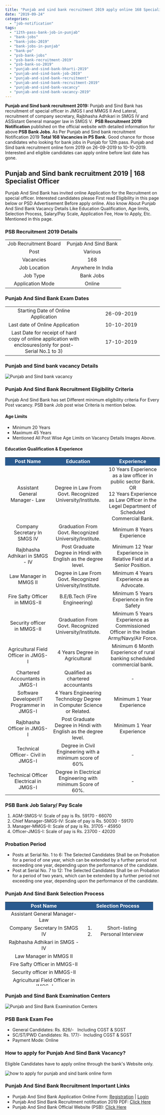 ```yaml
---
title: "Punjab and sind bank recruitment 2019 apply online 168 Specialist Officer"
date: "2019-09-24"
categories: 
  - "job-notification"
tags: 
  - "12th-pass-bank-job-in-punjab"
  - "bank-jobs"
  - "bank-jobs-2019"
  - "bank-jobs-in-punjab"
  - "bank-po"
  - "psb-bank-jobs"
  - "psb-bank-recruitment-2019"
  - "psb-bank-so-2019"
  - "punjab-and-sind-bank-bharti-2019"
  - "punjab-and-sind-bank-job-2019"
  - "punjab-and-sind-bank-recruitment"
  - "punjab-and-sind-bank-recruitment-2019"
  - "punjab-and-sind-bank-vacancy"
  - "punjab-and-sind-bank-vacancy-2019"
---
```


**Punjab and Sind bank recruitment 2019:** Punjab and Sind Bank has recruitment of special officer in JMGS I and MMGS II And Lateral, recruitment of company secretary, Rajbhasha Adhikari in SMGS IV and ASSistant General manager law in SMGS V.  **PSB Recruitment 2019 Notification** published on the official website with detailed information for above **PSB Bank Jobs**. As Per Punjab and Sind bank recruitment Notification 2019 **Total 168 Vacancies in PS Bank**. Good chance for those candidates who looking for bank jobs in Punjab for 12th pass. Punjab and Sind bank recruitment online form 2019 on 26-09-2019 to 10-10-2019. Interested and eligible candidates can apply online before last date has gone.

## Punjab and Sind bank recruitment 2019 | 168 Specialist Officer

Punjab And Sind Bank has invited online Application for the Recruitment on special officer. Interested candidates please First read Eligibility in this page below or PSD Advertisement Before apply online. Also know About Punjab And Sind Bank Vacancy Details Like Education Qualification, Age limits, Selection Process, Salary/Pay Scale, Application Fee, How to Apply, Etc. Mentioned in this page.

### **PSB Recruitment 2019 Details**

<table style="border-collapse: collapse; width: 100%;"><tbody><tr><td style="width: 50%; text-align: center;"><span style="font-size: 12pt;">Job Recruitment Board</span></td><td style="width: 50%; text-align: center;"><span style="font-size: 12pt;">Punjab And Sind Bank</span></td></tr><tr><td style="width: 50%; text-align: center;"><span style="font-size: 12pt;">Post</span></td><td style="width: 50%; text-align: center;"><span style="font-size: 12pt;">Various</span></td></tr><tr><td style="width: 50%; text-align: center;"><span style="font-size: 12pt;">Vacancies</span></td><td style="width: 50%; text-align: center;"><span style="font-size: 12pt;">168</span></td></tr><tr><td style="width: 50%; text-align: center;"><span style="font-size: 12pt;">Job Location</span></td><td style="width: 50%; text-align: center;"><span style="font-size: 12pt;">Anywhere In India</span></td></tr><tr><td style="width: 50%; text-align: center;"><span style="font-size: 12pt;">Job Type</span></td><td style="width: 50%; text-align: center;"><span style="font-size: 12pt;">Bank Jobs</span></td></tr><tr><td style="width: 50%; text-align: center;"><span style="font-size: 12pt;">Application Mode</span></td><td style="width: 50%; text-align: center;"><span style="font-size: 12pt;">Online</span></td></tr></tbody></table>

### **Punjab And Sind Bank Exam Dates**

<table style="border-collapse: collapse; width: 100%;"><tbody><tr><td style="width: 50%; text-align: center;"><span style="font-size: 12pt;">Starting Date of Online Application</span></td><td style="width: 50%; text-align: center;"><span style="font-size: 12pt;">26-09-2019</span></td></tr><tr><td style="width: 50%; text-align: center;"><span style="font-size: 12pt;">Last date of Online Application</span></td><td style="width: 50%; text-align: center;"><span style="font-size: 12pt;">10-10-2019</span></td></tr><tr><td style="width: 50%; text-align: center;"><span style="font-size: 12pt;">Last Date for receipt of hard copy of online application with enclosures(only for post-Serial No.1 to 3)</span></td><td style="width: 50%; text-align: center;"><span style="font-size: 12pt;">17-10-2019</span></td></tr></tbody></table>

### **Punjab and Sind bank vacancy Details**

![Punjab and Sind bank vacancy](images/Punjab-and-Sind-bank-vacancy.jpg)

### **Punjab And Sind Bank Recruitment Eligibility Criteria**

Punjab And Sind Bank has set Different minimum eligibility criteria For Every Post vacancy. PSB bank Job post wise Criteria is mention below.

#### **Age Limits**

- Minimum 20 Years
- Maximum 45 Years
- Mentioned All Post Wise Age Limits on Vacancy Details Images Above.

#### **Education Qualification & Experience**

<table style="border-collapse: collapse; width: 100%;"><tbody><tr><td style="width: 29.3685%; text-align: center; background-color: #2a5a8e;"><span style="color: #ffffff;"><strong><span style="font-size: 12pt;">Post Name</span></strong></span></td><td style="width: 35.536%; text-align: center; background-color: #2a5a8e;"><span style="color: #ffffff;"><strong><span style="font-size: 12pt;">Education</span></strong></span></td><td style="width: 35.0954%; text-align: center; background-color: #2a5a8e;"><span style="color: #ffffff;"><strong><span style="font-size: 12pt;">Experience</span></strong></span></td></tr><tr><td style="width: 29.3685%; text-align: center;"><span style="font-size: 12pt;">Assistant General Manager- Law</span></td><td style="width: 35.536%; text-align: center;"><span style="font-size: 12pt;">Degree in Law From Govt. Recognized University/Institute.</span></td><td style="width: 35.0954%; text-align: center;"><span style="font-size: 12pt;">10 Years Experience as a law officer in public sector Bank.</span><div></div><span style="font-size: 12pt;">OR</span><div></div><span style="font-size: 12pt;">12 Years Experience as Law Officer in the Legel Department of Scheduled Commercial Bank.</span></td></tr><tr><td style="width: 29.3685%; text-align: center;"><span style="font-size: 12pt;">Company&nbsp; Secretary In SMGS IV</span></td><td style="width: 35.536%; text-align: center;"><span style="font-size: 12pt;">Graduation From Govt. Recognized University/Institute.</span></td><td style="width: 35.0954%; text-align: center;"><span style="font-size: 12pt;">Minimum 8 Years Experience</span></td></tr><tr><td style="width: 29.3685%; text-align: center;"><span style="font-size: 12pt;">Rajbhasha Adhikari in SMGS - IV</span></td><td style="width: 35.536%; text-align: center;"><span style="font-size: 12pt;">Post Graduate Degree in Hindi with English as the degree level.</span></td><td style="width: 35.0954%; text-align: center;"><span style="font-size: 12pt;">Minimum 12 Year Experience in Relative Field at a Senior Position.</span></td></tr><tr><td style="width: 29.3685%; text-align: center;"><span style="font-size: 12pt;">Law Manager in MMGS II</span></td><td style="width: 35.536%; text-align: center;"><span style="font-size: 12pt;">Degree in Law From Govt. Recognized University/Institute.</span></td><td style="width: 35.0954%; text-align: center;"><span style="font-size: 12pt;">Minimum 4 Years Experience as Advocate.</span></td></tr><tr><td style="width: 29.3685%; text-align: center;"><span style="font-size: 12pt;">Fire Safty Officer in MMGS-II</span></td><td style="width: 35.536%; text-align: center;"><span style="font-size: 12pt;">B.E/B.Tech (Fire Engineering)</span></td><td style="width: 35.0954%; text-align: center;"><span style="font-size: 12pt;">Minimum 5 Years Experience in fire Safety</span></td></tr><tr><td style="width: 29.3685%; text-align: center;"><span style="font-size: 12pt;">Security officer in MMGS-II</span></td><td style="width: 35.536%; text-align: center;"><span style="font-size: 12pt;">Graduation From Govt. Recognized University/Institute.</span></td><td style="width: 35.0954%; text-align: center;"><span style="font-size: 12pt;">Minimum 5 Years Experience as Commissioned Officer in the Indian Army/Navy/Air Force.</span></td></tr><tr><td style="width: 29.3685%; text-align: center;"><span style="font-size: 12pt;">Agricultural Field Officer in JMGS-I</span></td><td style="width: 35.536%; text-align: center;"><span style="font-size: 12pt;">4 Years Degree in Agricultural</span></td><td style="width: 35.0954%; text-align: center;"><span style="font-size: 12pt;">Minimum 6 Month Experience of rural banking scheduled commercial bank.</span></td></tr><tr><td style="width: 29.3685%; text-align: center;"><span style="font-size: 12pt;">Chartered Accountants in JMGS-I</span></td><td style="width: 35.536%; text-align: center;"><span style="font-size: 12pt;">Qualified as chartered accountants</span></td><td style="width: 35.0954%; text-align: center;"><span style="font-size: 12pt;">-</span></td></tr><tr><td style="width: 29.3685%; text-align: center;"><span style="font-size: 12pt;">Software Developer/IT Programmer in JMGS-I</span></td><td style="width: 35.536%; text-align: center;"><span style="font-size: 12pt;">4 Years Engineering Technology Degree in Computer Science or Related.</span></td><td style="width: 35.0954%; text-align: center;"><span style="font-size: 12pt;">Minimum 1 Year Experience</span></td></tr><tr><td style="width: 29.3685%; text-align: center;"><span style="font-size: 12pt;">Rajbhasha Officer in JMGS-I</span></td><td style="width: 35.536%; text-align: center;"><span style="font-size: 12pt;">Post Graduate Degree in Hindi with English as the degree level.</span></td><td style="width: 35.0954%; text-align: center;"><span style="font-size: 12pt;">Minimum 1 Year Experience</span></td></tr><tr><td style="width: 29.3685%; text-align: center;"><span style="font-size: 12pt;">Technical Officer- Civil in JMGS-I</span></td><td style="width: 35.536%; text-align: center;"><span style="font-size: 12pt;">Degree in Civil Engineering with a minimum score of 60%</span></td><td style="width: 35.0954%; text-align: center;"><span style="font-size: 12pt;">-</span></td></tr><tr><td style="width: 29.3685%; text-align: center;"><span style="font-size: 12pt;">Technical Officer Electrical in JMGS-I</span></td><td style="width: 35.536%; text-align: center;"><span style="font-size: 12pt;">Degree in Electrical Engineering with minimum Score of 60%.</span></td><td style="width: 35.0954%; text-align: center;"><span style="font-size: 12pt;">-</span></td></tr></tbody></table>

### **PSB Bank Job Salary/ Pay Scale**

1. AGM-SMGS-V: Scale of pay is Rs. 59170 - 66070
2. Chief Manager-SMGS-IV: Scale of pay is Rs. 50030 - 59170
3. Manager-MMGS-II: Scale of pay is Rs. 31705 - 45950
4. Officer-JMGS-I: Scale of pay is Rs. 23700 - 42020

### **Probation Period**

- Posts at Serial No. 1 to 6: The Selected Candidates Shall be on Probation for a period of one year, which can be extended by a further period not exceeding one year, depending upon the performance of the candidate.
- Post at Serial No. 7 to 12: The Selected Candidates Shall be on Probation for a period of two years, which can be extended by a further period not exceeding one year, depending upon the performance of the candidate.

### **Punjab And Sind Bank Selection Process**

<table style="border-collapse: collapse; width: 95.5956%; height: 273px;"><tbody><tr style="height: 20px;"><td style="width: 50%; height: 20px; text-align: center; background-color: #2a5a8e;"><span style="color: #ffffff;"><strong><span style="font-size: 12pt;">Post Name</span></strong></span></td><td style="width: 45.5947%; height: 20px; text-align: center; background-color: #2a5a8e;"><span style="color: #ffffff;"><strong><span style="font-size: 12pt;">Selection Process</span></strong></span></td></tr><tr style="height: 20px;"><td style="width: 50%; height: 20px; text-align: center;"><span style="font-size: 12pt;">Assistant General Manager- Law</span></td><td style="width: 45.5947%; height: 60px; text-align: center;" rowspan="3"><ol><li><span style="font-size: 12pt;">Short-listing</span></li><li><span style="font-size: 12pt;">Personal Interview</span></li></ol></td></tr><tr style="height: 20px;"><td style="width: 50%; height: 20px; text-align: center;"><span style="font-size: 12pt;">Company&nbsp; Secretary In SMGS IV</span></td></tr><tr style="height: 20px;"><td style="width: 50%; height: 20px; text-align: center;"><span style="font-size: 12pt;">Rajbhasha Adhikari in SMGS - IV</span></td></tr><tr style="height: 20px;"><td style="width: 50%; height: 20px; text-align: center;"><span style="font-size: 12pt;">Law Manager in MMGS II</span></td><td style="width: 45.5947%; height: 193px; text-align: center;" rowspan="9"><ol><li><span style="font-size: 12pt;">Online Examination</span></li><li><span style="font-size: 12pt;">Personal Interview</span></li></ol></td></tr><tr style="height: 20px;"><td style="width: 50%; height: 20px; text-align: center;"><span style="font-size: 12pt;">Fire Safty Officer in MMGS-II</span></td></tr><tr style="height: 20px;"><td style="width: 50%; height: 20px; text-align: center;"><span style="font-size: 12pt;">Security officer in MMGS-II</span></td></tr><tr style="height: 20px;"><td style="width: 50%; height: 20px; text-align: center;"><span style="font-size: 12pt;">Agricultural Field Officer in JMGS-I</span></td></tr><tr style="height: 22px;"><td style="width: 50%; height: 22px; text-align: center;"><span style="font-size: 12pt;">Chartered Accountants in JMGS-I</span></td></tr><tr style="height: 42px;"><td style="width: 50%; height: 31px; text-align: center;"><span style="font-size: 12pt;">Software Developer/IT Programmer in JMGS-I</span></td></tr><tr style="height: 20px;"><td style="width: 50%; height: 20px; text-align: center;"><span style="font-size: 12pt;">Rajbhasha Officer in JMGS-I</span></td></tr><tr style="height: 20px;"><td style="width: 50%; height: 20px; text-align: center;"><span style="font-size: 12pt;">Technical Officer- Civil in JMGS-I</span></td></tr><tr style="height: 20px;"><td style="width: 50%; height: 20px; text-align: center;"><span style="font-size: 12pt;">Technical Officer Electrical in JMGS-I</span></td></tr></tbody></table>

### **Punjab and Sind Bank Examination Centers**

![Punjab and Sind Bank Examination Centers](images/Punjab-and-Sind-Examination-Centers.jpg)

### **PSB Bank Exam Fee**

- General Candidates: Rs. 826/-   Including CGST & SGST
- SC/ST/PWD Candidates: Rs. 177/-  Including CGST & SGST
- Payment Mode: Online

### **How to apply for Punjab And Sind Bank Vacancy?**

Eligible Candidates have to apply online through the bank's Website only.

![how to apply for punjab and sind bank online form](images/how-to-apply-for-punjab-and-sind-bank-online-form.jpg)

### **Punjab And Sind Bank Recruitment Important Links**

- Punjab And Sind Bank Application Online Form: [Registration](https://ibpsonline.ibps.in/pnbsndaug19/basic_details.php "Punjab & Sind Bank") | [Login](https://ibpsonline.ibps.in/pnbsndaug19/ "Punjab & Sind Bank")
- Punjab And Sind Bank Recruitment notification 2019 PDF: [Click Here](https://freegovtjobalert.in/wp-content/uploads/2019/09/Notification-Punjab-and-Sind-Bank-Specialist-Officer-Company-Secretary-Other-Posts.pdf)
- Punjab And Sind Bank Official Website (PSB): [Click Here](https://www.psbindia.com/)
